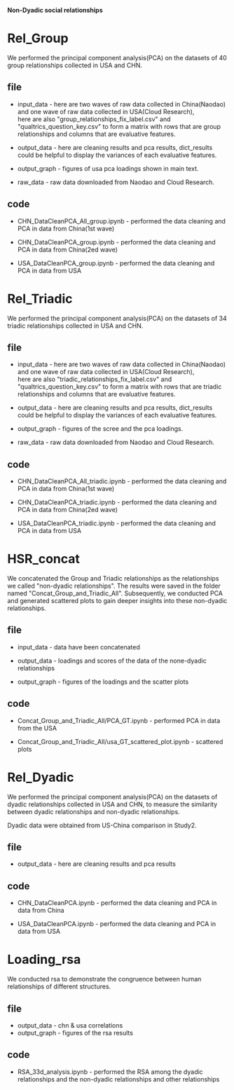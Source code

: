 **Non-Dyadic social relationships**

# Rel_Group

We performed the principal component analysis(PCA) on the datasets of 40 group relationships collected in USA and CHN. 

## file

- input_data - here are two waves of raw data collected in China(Naodao) and one wave of raw data collected in USA(Cloud Research),<br> here are also "group_relationships_fix_label.csv" and "qualtrics_question_key.csv" to form a matrix with rows that are group relationships and columns that are evaluative features. 

- output_data - here are cleaning results and pca results, dict_results could be helpful to display the variances of each evaluative features. 

- output_graph - figures of usa pca loadings shown in main text. 

- raw_data - raw data downloaded from Naodao and Cloud Research. 

## code

- CHN_DataCleanPCA_All_group.ipynb - performed the data cleaning and PCA in data from China(1st wave)

- CHN_DataCleanPCA_group.ipynb - performed the data cleaning and PCA in data from China(2ed wave)

- USA_DataCleanPCA_group.ipynb - performed the data cleaning and PCA in data from USA



# Rel_Triadic

We performed the principal component analysis(PCA) on the datasets of 34 triadic relationships collected in USA and CHN. 

## file

- input_data - here are two waves of raw data collected in China(Naodao) and one wave of raw data collected in USA(Cloud Research),<br> here are also "triadic_relationships_fix_label.csv" and "qualtrics_question_key.csv" to form a matrix with rows that are triadic relationships and columns that are evaluative features. 

- output_data - here are cleaning results and pca results, dict_results could be helpful to display the variances of each evaluative features. 

- output_graph - figures of the scree and the pca loadings. 

- raw_data - raw data downloaded from Naodao and Cloud Research. 

## code

- CHN_DataCleanPCA_All_triadic.ipynb - performed the data cleaning and PCA in data from China(1st wave)

- CHN_DataCleanPCA_triadic.ipynb - performed the data cleaning and PCA in data from China(2ed wave)

- USA_DataCleanPCA_triadic.ipynb - performed the data cleaning and PCA in data from USA

  

# HSR_concat

We concatenated the Group and Triadic relationships as the relationships we called "non-dyadic relationships". The results were saved in the folder named "Concat_Group_and_Triadic_All". Subsequently, we conducted PCA and generated scattered plots to gain deeper insights into these non-dyadic relationships. 

## file

- input_data - data have been concatenated

- output_data - loadings and scores of the data of the none-dyadic relationships

- output_graph - figures of the loadings and the scatter plots

## code

- Concat_Group_and_Triadic_All/PCA_GT.ipynb - performed PCA in data from the USA

- Concat_Group_and_Triadic_All/usa_GT_scattered_plot.ipynb - scattered plots



# Rel_Dyadic

We performed the principal component analysis(PCA) on the datasets of dyadic relationships collected in USA and CHN, to measure the similarity between dyadic relationships and non-dyadic relationships. 

Dyadic data were obtained from US-China comparison in Study2.

## file

- output_data - here are cleaning results and pca results

## code

- CHN_DataCleanPCA.ipynb - performed the data cleaning and PCA in data from China

- USA_DataCleanPCA.ipynb - performed the data cleaning and PCA in data from USA



# Loading_rsa

We conducted rsa to demonstrate the congruence between human relationships of different structures. 

## file

- output_data - chn & usa correlations
- output_graph - figures of the rsa results

## code

- RSA_33d_analysis.ipynb - performed the RSA among the dyadic relationships and the non-dyadic relationships and other relationships